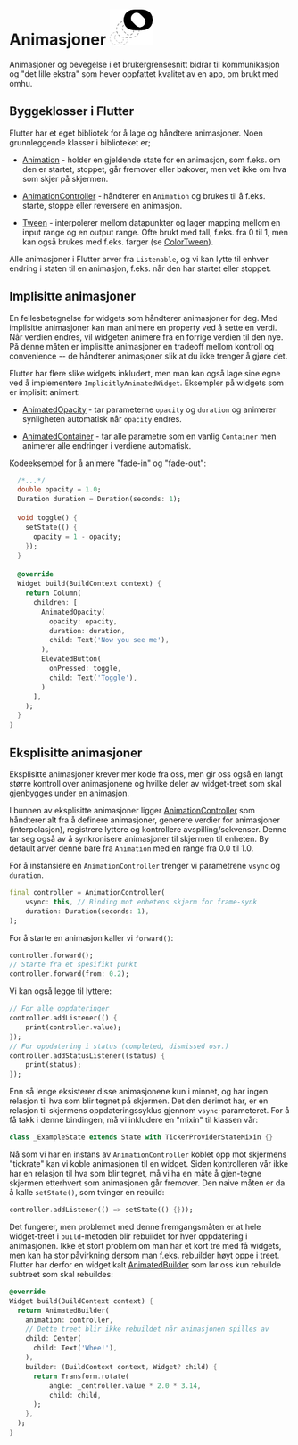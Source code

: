 # Animasjoner <img src="assets/icon/foreground.svg" height="64px"/>

Animasjoner og bevegelse i et brukergrensesnitt bidrar til kommunikasjon og "det lille ekstra" som hever oppfattet kvalitet av en app, om brukt med omhu.

## Byggeklosser i Flutter

Flutter har et eget bibliotek for å lage og håndtere animasjoner. Noen grunnleggende klasser i biblioteket er;

- [Animation](https://api.flutter.dev/flutter/animation/Animation-class.html) - holder en gjeldende state for en animasjon, som f.eks. om den er startet, stoppet, går fremover eller bakover, men vet ikke om hva som skjer på skjermen.

- [AnimationController](https://api.flutter.dev/flutter/animation/AnimationController-class.html) - håndterer en `Animation` og brukes til å f.eks. starte, stoppe eller reversere en animasjon.

- [Tween](https://api.flutter.dev/flutter/animation/Tween-class.html) - interpolerer mellom datapunkter og lager mapping mellom en input range og en output range. Ofte brukt med tall, f.eks. fra 0 til 1, men kan også brukes med f.eks. farger (se [ColorTween](https://api.flutter.dev/flutter/animation/ColorTween-class.html)).

Alle animasjoner i Flutter arver fra `Listenable`, og vi kan lytte til enhver endring i staten til en animasjon, f.eks. når den har startet eller stoppet.

## Implisitte animasjoner

En fellesbetegnelse for widgets som håndterer animasjoner for deg. Med implisitte animasjoner kan man animere en property ved å sette en verdi. Når verdien endres, vil widgeten animere fra en forrige verdien til den nye. På denne måten er implisitte animasjoner en tradeoff mellom kontroll og convenience -- de håndterer animasjoner slik at du ikke trenger å gjøre det.

Flutter har flere slike widgets inkludert, men man kan også lage sine egne ved å implementere `ImplicitlyAnimatedWidget`. Eksempler på widgets som er implisitt animert:

- [AnimatedOpacity](https://api.flutter.dev/flutter/widgets/AnimatedOpacity-class.html) - tar parameterne `opacity` og `duration` og animerer synligheten automatisk når `opacity` endres.

- [AnimatedContainer](https://api.flutter.dev/flutter/widgets/AnimatedContainer-class.html) - tar alle parametre som en vanlig `Container` men animerer alle endringer i verdiene automatisk.

Kodeeksempel for å animere "fade-in" og "fade-out":

```dart
  /*...*/
  double opacity = 1.0;
  Duration duration = Duration(seconds: 1);

  void toggle() {
    setState(() {
      opacity = 1 - opacity;
    });
  }

  @override
  Widget build(BuildContext context) {
    return Column(
      children: [
        AnimatedOpacity(
          opacity: opacity,
          duration: duration,
          child: Text('Now you see me'),
        ),
        ElevatedButton(
          onPressed: toggle,
          child: Text('Toggle'),
        )
      ],
    );
  }
}
```

## Eksplisitte animasjoner

Eksplisitte animasjoner krever mer kode fra oss, men gir oss også en langt større kontroll over animasjonene og hvilke deler av widget-treet som skal gjenbygges under en animasjon.

I bunnen av eksplisitte animasjoner ligger [AnimationController](https://api.flutter.dev/flutter/animation/AnimationController-class.html) som håndterer alt fra å definere animasjoner, generere verdier for animasjoner (interpolasjon), registrere lyttere og kontrollere avspilling/sekvenser. Denne tar seg også av å synkronisere animasjoner til skjermen til enheten. By default arver denne bare fra `Animation` med en range fra 0.0 til 1.0.

For å instansiere en `AnimationController` trenger vi parametrene `vsync` og `duration`.

```dart
final controller = AnimationController(
    vsync: this, // Binding mot enhetens skjerm for frame-synk
    duration: Duration(seconds: 1),
);
```

For å starte en animasjon kaller vi `forward()`:

```dart
controller.forward();
// Starte fra et spesifikt punkt
controller.forward(from: 0.2);
```

Vi kan også legge til lyttere:

```dart
// For alle oppdateringer
controller.addListener(() {
    print(controller.value);
});
// For oppdatering i status (completed, dismissed osv.)
controller.addStatusListener((status) {
    print(status);
});
```

Enn så lenge eksisterer disse animasjonene kun i minnet, og har ingen relasjon til hva som blir tegnet på skjermen. Det den derimot har, er en relasjon til skjermens oppdateringssyklus gjennom `vsync`-parameteret. For å få takk i denne bindingen, må vi inkludere en "mixin" til klassen vår:

```dart
class _ExampleState extends State with TickerProviderStateMixin {}
```

Nå som vi har en instans av `AnimationController` koblet opp mot skjermens "tickrate" kan vi koble animasjonen til en widget. Siden kontrolleren vår ikke har en relasjon til hva som blir tegnet, må vi ha en måte å gjen-tegne skjermen etterhvert som animasjonen går fremover. Den naive måten er da å kalle `setState()`, som tvinger en rebuild:

```dart
controller.addListener(() => setState(() {}));
```

Det fungerer, men problemet med denne fremgangsmåten er at hele widget-treet i `build`-metoden blir rebuildet for hver oppdatering i animasjonen. Ikke et stort problem om man har et kort tre med få widgets, men kan ha stor påvirkning dersom man f.eks. rebuilder høyt oppe i treet. Flutter har derfor en widget kalt [AnimatedBuilder](https://api.flutter.dev/flutter/widgets/AnimatedBuilder-class.html) som lar oss kun rebuilde subtreet som skal rebuildes:

```dart
@override
Widget build(BuildContext context) {
  return AnimatedBuilder(
    animation: controller,
    // Dette treet blir ikke rebuildet når animasjonen spilles av
    child: Center(
      child: Text('Whee!'),
    ),
    builder: (BuildContext context, Widget? child) {
      return Transform.rotate(
          angle: _controller.value * 2.0 * 3.14,
          child: child,
      );
    },
  );
}
```
